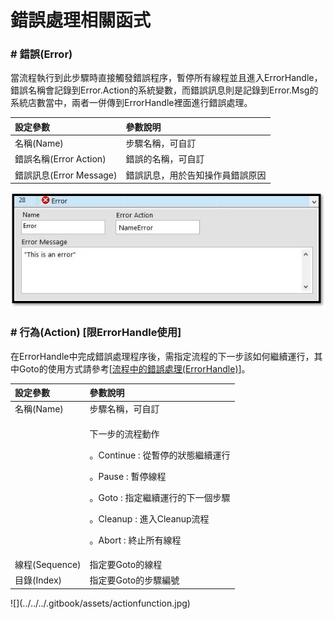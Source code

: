 # 錯誤處理相關函式

### \# 錯誤\(Error\)

當流程執行到此步驟時直接觸發錯誤程序，暫停所有線程並且進入ErrorHandle，錯誤名稱會記錄到Error.Action的系統變數，而錯誤訊息則是記錄到Error.Msg的系統店數當中，兩者一併傳到ErrorHandle裡面進行錯誤處理。

| 設定參數 | 參數說明 |
| :--- | :--- |
| 名稱\(Name\) | 步驟名稱，可自訂 |
| 錯誤名稱\(Error Action\) | 錯誤的名稱，可自訂 |
| 錯誤訊息\(Error Message\) | 錯誤訊息，用於告知操作員錯誤原因 |

![](../../../.gitbook/assets/errorfunction.jpg)

### \# 行為\(Action\) \[限ErrorHandle使用\]

在ErrorHandle中完成錯誤處理程序後，需指定流程的下一步該如何繼續運行，其中Goto的使用方式請參考\[[流程中的錯誤處理\(ErrorHandle\)](../../liu-cheng-zhong-de-li-errorhandle.md)\]。

<table>
  <thead>
    <tr>
      <th style="text-align:left">設定參數</th>
      <th style="text-align:left">參數說明</th>
    </tr>
  </thead>
  <tbody>
    <tr>
      <td style="text-align:left">名稱(Name)</td>
      <td style="text-align:left">步驟名稱，可自訂</td>
    </tr>
    <tr>
      <td style="text-align:left"></td>
      <td style="text-align:left">
        <p>下一步的流程動作</p>
        <p>。Continue : 從暫停的狀態繼續運行</p>
        <p>。Pause : 暫停線程</p>
        <p>。Goto : 指定繼續運行的下一個步驟</p>
        <p>。Cleanup : 進入Cleanup流程</p>
        <p>。Abort : 終止所有線程</p>
      </td>
    </tr>
    <tr>
      <td style="text-align:left">線程(Sequence)</td>
      <td style="text-align:left">指定要Goto的線程</td>
    </tr>
    <tr>
      <td style="text-align:left">目錄(Index)</td>
      <td style="text-align:left">指定要Goto的步驟編號</td>
    </tr>
  </tbody>
</table>![](../../../.gitbook/assets/actionfunction.jpg)


